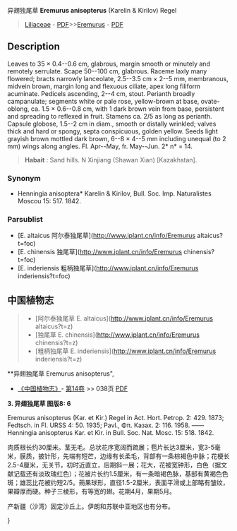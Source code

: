异翅独尾草 **Eremurus anisopterus** (Karelin & Kirilov) Regel

> [Liliaceae](http://www.iplant.cn/info/Liliaceae?t=foc) - [PDF](http://www.iplant.cn/foc/pdf/Liliaceae.pdf)>>[Eremurus](http://www.iplant.cn/info/Eremurus?t=foc) - [PDF](http://www.iplant.cn/foc/pdf/Eremurus.pdf)

## Description

Leaves to 35 × 0.4--0.6 cm, glabrous, margin smooth or minutely and remotely serrulate. Scape 50--100 cm, glabrous. Raceme laxly many flowered; bracts narrowly lanceolate, 2.5--3.5 cm × 2--5 mm, membranous, midvein brown, margin long and flexuous ciliate, apex long filiform acuminate. Pedicels ascending, 2--4 cm, stout. Perianth broadly campanulate; segments white or pale rose, yellow-brown at base, ovate-oblong, ca. 1.5 × 0.6--0.8 cm, with 1 dark brown vein from base, persistent and spreading to reflexed in fruit. Stamens ca. 2/5 as long as perianth. Capsule globose, 1.5--2 cm in diam., smooth or distally wrinkled; valves thick and hard or spongy, septa conspicuous, golden yellow. Seeds light grayish brown mottled dark brown, 6--8 × 4--5 mm including unequal (to 2 mm) wings along angles. Fl. Apr--May, fr. May--Jun. 2* n* = 14.

> **Habait** : 
> Sand hills. N Xinjiang (Shawan Xian) [Kazakhstan].

### Synonym
* Henningia anisoptera* Karelin & Kirilov, Bull. Soc. Imp. Naturalistes Moscou 15: 517. 1842.

### Parsublist

* [E.  altaicus  阿尔泰独尾草](http://www.iplant.cn/info/Eremurus altaicus?t=foc)
* [E.  chinensis  独尾草](http://www.iplant.cn/info/Eremurus chinensis?t=foc)
* [E.  inderiensis  粗柄独尾草](http://www.iplant.cn/info/Eremurus inderiensis?t=foc)

## 中国植物志

> * [阿尔泰独尾草  E.  altaicus](http://www.iplant.cn/info/Eremurus altaicus?t=z)
> * [独尾草  E.  chinensis](http://www.iplant.cn/info/Eremurus chinensis?t=z)
> * [粗柄独尾草  E.  inderiensis](http://www.iplant.cn/info/Eremurus inderiensis?t=z)

**异翅独尾草 Eremurus anisopterus",

* [《中国植物志》](http://www.iplant.cn/frps)- [第14卷](http://www.iplant.cn/frps/vol/14) >> 038页 [PDF](http://www.iplant.cn/frps/pdf/14/038.pdf)

**3. 异翅独尾草 图版8: 6**

Eremurus anisopterus (Kar. et Kir.) Regel in Act. Hort. Petrop. 2: 429. 1873; Fedtsch. in Fl. URSS 4: 50. 1935; Pavl., Φπ. Казах. 2: 116. 1958. ——Henningia anisopterus Kar. et Kir. in Bull. Soc. Nat. Mosc. 15: 518. 1842.

肉质根长约30厘米。茎无毛。总状花序宽阔而疏展；苞片长达3厘米，宽3-5毫米，膜质，披针形，先端有短芒，边缘有长柔毛，背部有一条棕褐色中脉；花梗长2.5-4厘米，无关节，初时近直立，后期斜一展；花大，花被宽钟形，白色（据文献记载还有淡玫瑰红色）；花被片长约1.5厘米，有一条暗褐色脉，基部有黄褐色色斑；雄蕊比花被约短2/5。蒴果球形，直径1.5-2厘米，表面平滑或上部略有皱纹，果瓣厚而硬。种子三棱形，有等宽的翅。花期4月，果期5月。

产新疆（沙湾）固定沙丘上。伊朗和苏联中亚地区也有分布。

}